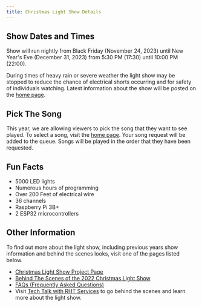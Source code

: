 ```yaml
---
title: Christmas Light Show Details
---
```


## Show Dates and Times

Show will run nightly from Black Friday (November 24, 2023) until New Year's Eve (December 31, 2023)
from 5:30 PM (17:30) until 10:00 PM (22:00).

During times of heavy rain or severe weather the light show may be stopped to reduce the
chance of electrical shorts occurring and for safety of individuals watching. Latest information
about the show will be posted on the [home page](/).

## Pick The Song

This year, we are allowing viewers to pick the song that they want to see played. To select a song,
visit the [home page](/). Your song request will be added to the queue. Songs will be
played in the order that they have been requested.

## Fun Facts

* 5000 LED lights
* Numerous hours of programming
* Over 200 Feet of electrical wire
* 36 channels
* Raspberry Pi 3B+
* 2 ESP32 microcontrollers

## Other Information

To find out more about the light show, including previous years show information and behind the
scenes looks, visit one of the pages listed below.

* [Christmas Light Show Project Page](https://thealmostengineer.com/projects/light-show)
* <a href="https://www.youtube.com/watch?v=-1xZ8bZFQcM" target="_blank">Behind The Scenes of the 2022 Christmas Light Show</a>
* [FAQs (Frequently Asked Questions)](https://thealmostengineer.com/projects/light-show-faq)
* Visit <a href="https://www.youtube.com/channel/UC4xp-TEEIAL-4XtMVvfRaQw" target="_blank">Tech Talk with RHT Services</a> to go behind the scenes and learn more about the light show.
